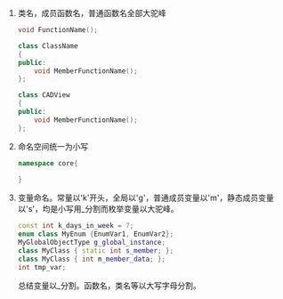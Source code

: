 1. 类名，成员函数名，普通函数名全部大驼峰

   ```c++
   void FunctionName();
   
   class ClassName
   {
   public:
       void MemberFunctionName();
   };
   
   class CADView
   {
   public:
       void MemberFunctionName();
   };
   
   ```

2. 命名空间统一为小写

   ```c++
   namespace core{
       
   }
   ```

3. 变量命名。常量以'k'开头，全局以'g'，普通成员变量以'm'，静态成员变量以's'，均是小写用_分割而枚举变量以大驼峰。

   ```c++
   const int k_days_in_week = 7;
   enum class MyEnum {EnumVar1, EnumVar2};
   MyGlobalObjectType g_global_instance;
   class MyClass { static int s_member; };
   class MyClass { int m_member_data; };
   int tmp_var;
   ```

   总结变量以_分割。函数名，类名等以大写字母分割。